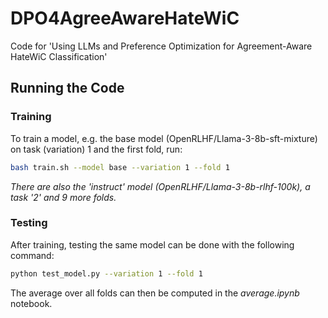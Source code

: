 # DPO4AgreeAwareHateWiC
Code for 'Using LLMs and Preference Optimization for Agreement-Aware HateWiC Classification'


## Running the Code

### Training

To train a model, e.g. the base model (OpenRLHF/Llama-3-8b-sft-mixture) on task (variation) 1 and the first fold, run:

```bash
bash train.sh --model base --variation 1 --fold 1
```

*There are also the 'instruct' model (OpenRLHF/Llama-3-8b-rlhf-100k), a task '2' and 9 more folds.*

### Testing
After training, testing the same model can be done with the following command:

```bash
python test_model.py --variation 1 --fold 1
```

The average over all folds can then be computed in the *average.ipynb* notebook.
